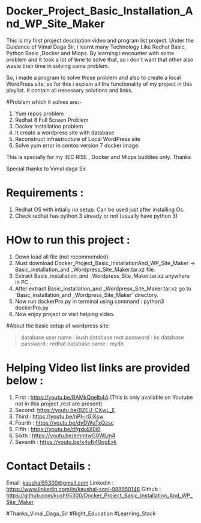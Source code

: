 # Docker_Project_Basic_Installation_And_WP_Site_Maker

This is my first project description video and program list project. Under the Guidance of Vimal Daga Sir,  i learnt many Technology Like Redhat Basic, Python Basic ,Docker and Mlops. By learning i encounter with some problem and it took a lot of time to solve that, so i don't want that other also waste their time in solving same problem.

So, i made a program to solve those problem and also to create a local WordPress site, so for this i explain all the functionality of my project in this playlist. It contain all necessary solutions and links.  

#Problem which it solves are:-

1. Yum repos problem
2. Redhat 8 Full Screen Problem
3. Docker Installation problem  
4. It create a wordpress site with database 
5. Reconstruct infrastructure of Local WordPress site  
6. Solve yum error in centos version 7 docker image.  

This is specially for my IIEC RISE , Docker and Mlops buddies only. 
Thanks  

Special thanks to Vimal daga Sir.

# Requirements  :

1. Redhat OS with intially no setup. Can be used just after installing Os.
2. Check redhat has python 3 already or not (usually have python 3)

# HOw to run this project :

1. Down load all file (not recommended)
2. Must download Docker_Project_Basic_InstallationAnd_WP_Site_Maker -> Basic_installation_and _Wordpress_Site_Maker.tar.xz file.
3. Extract Basic_installation_and _Wordpress_Site_Maker.tar.xz anywhere in PC .
4. After extract Basic_installation_and _Wordpress_Site_Maker.tar.xz go to 'Basic_installation_and _Wordpress_Site_Maker' directory.
5. Now run dockerPro.py in terminal using command :
    python3 dockerPro.py
6. Now enjoy project or visit helping video.

#About the basic setup of wordpress site:

  > database user name : kush
  > database root password : ks
  > database password : redhat
  > database name : mydb

# Helping Video list links are provided below :

1. First :   https://youtu.be/BAMkQqelb4A   (This is only available on Youtube not in this project ,rest are present)
2. Second:   https://youtu.be/BZEU-CXwL_E
3. Third :   https://youtu.be/nPI-jrGiXsw
4. Fourth :  https://youtu.be/dvDWuTxQzsc
5. Fifth :   https://youtu.be/tIfgxk4X0i0
6. Sixth :   https://youtu.be/emmtwG0WLm4
7. Seventh : https://youtu.be/x4uN40ogExk

# Contact Details :

Email: kaushal95300@gmail.com
Linkedin :  https://www.linkedin.com/in/kaushal-soni-988650146
Github : https://github.com/kush95300/Docker_Project_Basic_Installation_And_WP_Site_Maker

#Thanks_Vimal_Daga_Sir #Right_Education #Learning_Stack
